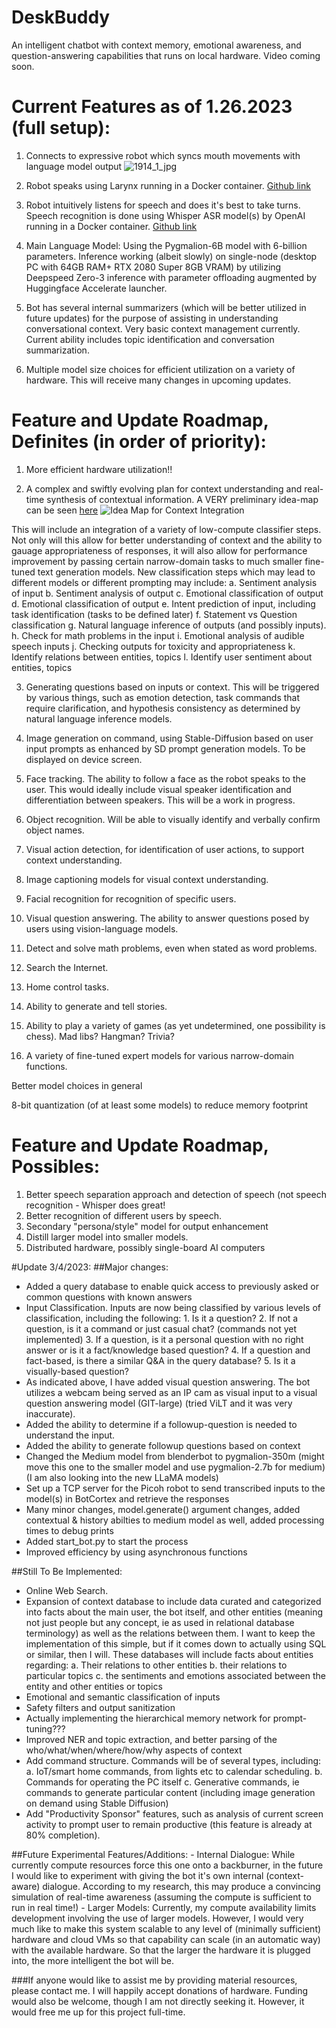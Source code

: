 # DeskBuddy
 An intelligent chatbot with context memory, emotional awareness, and question-answering capabilities that runs on local hardware. Video coming soon.

# Current Features as of 1.26.2023 (full setup):
 1. Connects to expressive robot which syncs mouth movements with language model output 
 ![1914_1_jpg](https://user-images.githubusercontent.com/5241499/214901149-a21d500d-7cf4-4355-add9-1259e847ce6f.png)


 2. Robot speaks using Larynx running in a Docker container. [Github link](https://github.com/rhasspy/larynx)
 3. Robot intuitively listens for speech and does it's best to take turns. Speech recognition is done using Whisper ASR model(s) by OpenAI running in a Docker container. [Github link](https://github.com/openai/whisper)
 4. Main Language Model: Using the Pygmalion-6B model with 6-billion parameters. Inference working (albeit slowly) on single-node (desktop PC with 64GB RAM+   RTX 2080 Super 8GB VRAM) by utilizing Deepspeed Zero-3 inference with parameter offloading augmented by Huggingface Accelerate launcher. 
 5. Bot has several internal summarizers (which will be better utilized in future updates) for the purpose of assisting in understanding conversational        context. Very basic context management currently. Current ability includes topic identification and conversation summarization.
 6. Multiple model size choices for efficient utilization on a variety of hardware. This will receive many changes in upcoming updates.

# Feature and Update Roadmap, Definites (in order of priority):
 1. More efficient hardware utilization!!
 
 2. A complex and swiftly evolving plan for context understanding and real-time synthesis of contextual information. A VERY preliminary idea-map can be seen   [here](https://github.com/dhar174/DeskBuddy/blob/main/assets/User_Input_Prompt.png) ![Idea Map for Context Integration](https://github.com/dhar174/DeskBuddy/blob/main/assets/User_Input_Prompt.png)
 
  This will include an integration of a variety of low-compute classifier steps. Not only will this allow for better understanding of context and the ability to gauage appropriateness of responses, it will also allow for performance improvement by passing certain narrow-domain tasks to much smaller fine-tuned text generation models. 
  New classification steps which may lead to different models or different prompting may include:
    a. Sentiment analysis of input
    b. Sentiment analysis of output
    c. Emotional classification of output
    d. Emotional classification of output
    e. Intent prediction of input, including task identification (tasks to be defined later)
    f. Statement vs Question classification
    g. Natural language inference of outputs (and possibly inputs).
    h. Check for math problems in the input
    i. Emotional analysis of audible speech inputs
    j. Checking outputs for toxicity and appropriateness
    k. Identify relations between entities, topics
    l. Identify user sentiment about entities, topics

 3. Generating questions based on inputs or context. This will be triggered by various things, such as emotion detection, task commands that require clarification, and hypothesis consistency as determined by natural language inference models.
 
 4. Image generation on command, using Stable-Diffusion based on user input prompts as enhanced by SD prompt generation models. To be displayed on device screen.
 
 5. Face tracking. The ability to follow a face as the robot speaks to the user. This would ideally include visual speaker identification and differentiation between speakers. This will be a work in progress.
 
 6. Object recognition. Will be able to visually identify and verbally confirm object names.
 
 7. Visual action detection, for identification of user actions, to support context understanding.
 
 8. Image captioning models for visual context understanding.
 
 9. Facial recognition for recognition of specific users.
 
 10. Visual question answering. The ability to answer questions posed by users using vision-language models.
 
 11. Detect and solve math problems, even when stated as word problems.
 
 12. Search the Internet.
 
 13. Home control tasks.
 
 14. Ability to generate and tell stories.
 
 15. Ability to play a variety of games (as yet undetermined, one possibility is chess). Mad libs? Hangman? Trivia?
 
 16. A variety of fine-tuned expert models for various narrow-domain functions.


  Better model choices in general
 
  8-bit quantization (of at least some models) to reduce memory footprint
 
 # Feature and Update Roadmap, Possibles:
 1. Better speech separation approach and detection of speech (not speech recognition - Whisper does great!
 2. Better recognition of different users by speech.
 2. Secondary "persona/style" model for output enhancement
 3. Distill larger model into smaller models.
 4. Distributed hardware, possibly single-board AI computers
 
 
 #Update 3/4/2023:
 ##Major changes:
   - Added a query database to enable quick access to previously asked or common questions with known answers  
   - Input Classification. Inputs are now being classified by various levels of classification, including the following:
                    1. Is it a question?
                    2. If not a question, is it a command or just casual chat? (commands not yet implemented)
                    3. If a question, is it a personal question with no right answer or is it a fact/knowledge based question?
                    4. If a question and fact-based, is there a similar Q&A in the query database?
                    5. Is it a visually-based question?
   - As indicated above, I have added visual question answering. The bot utilizes a webcam being served as an IP cam as visual 
      input to a visual question answering model (GIT-large) (tried ViLT and it was very inaccurate).
   - Added the ability to determine if a followup-question is needed to understand the input. 
   - Added the ability to generate followup questions based on context
   - Changed the Medium model from blenderbot to pygmalion-350m (might move this one to the smaller model and use pygmalion-2.7b for medium) (I am also looking into the new LLaMA models)
   - Set up a TCP server for the Picoh robot to send transcribed inputs to the model(s) in BotCortex and retrieve the responses
   - Many minor changes, model.generate() argument changes, added contextual & history abilties to medium model as well, added processing times to debug prints
  - Added start_bot.py to start the process
  - Improved efficiency by using asynchronous functions

##Still To Be Implemented: 
- Online Web Search.
- Expansion of context database to include data curated and categorized into facts about the main user, the bot itself, and other entities (meaning not just people but any concept, ie as used in relational database terminology) as well as the relations between them. I want to keep the implementation of this simple, but if it comes down to actually using SQL or similar, then I will. These databases will include facts about entities regarding: a. Their relations to other entities b. their relations to particular topics c. the sentiments and emotions associated between the entity and other entities or topics
- Emotional and semantic classification of inputs
- Safety filters and output sanitization
- Actually implementing the hierarchical memory network for prompt-tuning???
- Improved NER and topic extraction, and better parsing of the who/what/when/where/how/why aspects of context
- Add command structure. Commands will be of several types, including: a. IoT/smart home commands, from lights etc to calendar scheduling. b. Commands for operating the PC itself c. Generative commands, ie commands to generate particular content (including image generation on demand using Stable Diffusion)
- Add "Productivity Sponsor" features, such as analysis of current screen activity to prompt user to remain productive (this feature is already at 80% completion).

##Future Experimental Features/Additions: 
      - Internal Dialogue: While currently compute resources force this one onto a backburner, in the future I would like to experiment with giving the bot it's own internal (context-aware) dialogue. According to my research, this may produce a convincing simulation of real-time awareness (assuming the compute is sufficient to run in real time!) 
     - Larger Models: Currently, my compute availability limits development involving the use of larger models. However, I would very much like to make this system scalable to any level of (minimally sufficient) hardware and cloud VMs so that capability can scale (in an automatic way) with the available hardware. So that the larger the hardware it is plugged into, the more intelligent the bot will be.

###If anyone would like to assist me by providing material resources, please contact me. I will happily accept donations of hardware. Funding would also be welcome, though I am not directly seeking it. However, it would free me up for this project full-time.
